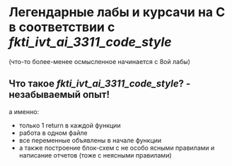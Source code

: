 # Легендарные лабы и курсачи на C в соответствии с ***fkti_ivt_ai_3311_code_style***
(что-то более-менее осмысленное начинается с 8ой лабы)

## Что такое ***fkti_ivt_ai_3311_code_style***? - незабываемый опыт!
а именно: 
+ только 1 return в каждой функции 
+ работа в одном файле
+ все переменные объявлены в начале функции
+ а также построение блок-схем с не особо ясными правилами и написание отчетов (тоже с неясными правилами)
